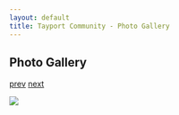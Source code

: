 ```yaml
---
layout: default
title: Tayport Community - Photo Gallery
---
```

## Photo Gallery

[prev](http://tayport.org.uk/photo/147) [next](http://tayport.org.uk/photo/149)

![ ](http://tayport.org.uk/media/148.jpg " ")

